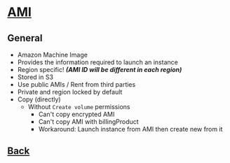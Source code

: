 # [AMI](../README.md)

## General

* Amazon Machine Image
* Provides the information required to launch an instance
* Region specific! ___(AMI ID will be different in each region)___
* Stored in S3
* Use public AMIs / Rent from third parties
* Private and region locked by default
* Copy (directly)
	* Without `Create volume` permissions
		* Can't copy encrypted AMI
		* Can't copy AMI with billingProduct
		* Workaround: Launch instance from AMI then create new from it

## [Back](../README.md)